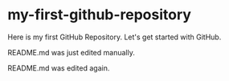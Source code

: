 # my-first-github-repository
Here is my first GitHub Repository. Let's get started with GitHub.

README.md was just edited manually.

README.md was edited again.
